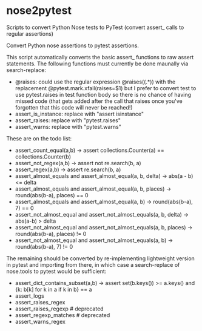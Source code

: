 # nose2pytest
Scripts to convert Python Nose tests to PyTest (convert assert_ calls to regular assertions)

Convert Python nose assertions to pytest assertions.

This script automatically converts the basic assert_ functions to raw assert statements. The following functions
must currently be done maunally via search-replace:
- @raises: could use the regular expression @raises\((.*)\) with the replacement @pytest.mark.xfail(raises=$1)
  but I prefer to convert test to use pytest.raises in test function body so there is no chance of having
  missed code (that gets added after the call that raises once you've forgotten that this code will never be
  reached!)
- assert_is_instance: replace with "assert isinstance"
- assert_raises: replace with "pytest.raises"
- assert_warns: replace with "pytest.warns"

These are on the todo list:
- assert_count_equal(a,b) -> assert collections.Counter(a) == collections.Counter(b)
- assert_not_regex(a,b) -> assert not re.search(b, a)
- assert_regex(a,b) -> assert re.search(b, a)
- assert_almost_equals and assert_almost_equal(a, b, delta) -> abs(a - b) <= delta
- assert_almost_equals and assert_almost_equal(a, b, places) -> round(abs(b-a), places) == 0
- assert_almost_equals and assert_almost_equal(a, b) -> round(abs(b-a), 7) == 0
- assert_not_almost_equal and assert_not_almost_equals(a, b, delta) -> abs(a-b) > delta
- assert_not_almost_equal and assert_not_almost_equals(a, b, places) -> round(abs(b-a), places) != 0
- assert_not_almost_equal and assert_not_almost_equals(a, b) -> round(abs(b-a), 7) != 0

The remaining should be converted by re-implementing lightweight version in pytest and importing from there,
in which case a search-replace of nose.tools to pytest would be sufficient:
- assert_dict_contains_subset(a,b) -> assert set(b.keys()) >= a.keys() and {k: b[k] for k in a if k in b} == a
- assert_logs
- assert_raises_regex
- assert_raises_regexp  # deprecated
- assert_regexp_matches # deprecated
- assert_warns_regex

